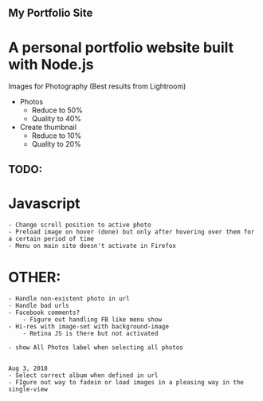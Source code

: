 ## My Portfolio Site
# A personal portfolio website built with Node.js

Images for Photography
(Best results from Lightroom)
- Photos
    - Reduce to 50%
    - Quality to 40%
- Create thumbnail
    - Reduce to 10%
    - Quality to 20%


## TODO:
# Javascript
    - Change scroll position to active photo
    - Preload image on hover (done) but only after hovering over them for a certain period of time
    - Menu on main site doesn't activate in Firefox

# OTHER:
    - Handle non-existent photo in url
    - Handle bad urls
    - Facebook comments?
        - Figure out handling FB like menu show
    - Hi-res with image-set with background-image
        - Retina JS is there but not activated

    - show All Photos label when selecting all photos


    Aug 3, 2018
    - Select correct album when defined in url
    - FIgure out way to fadein or load images in a pleasing way in the single-view




